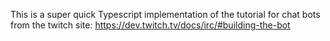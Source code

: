 This is a super quick Typescript implementation of the tutorial for chat bots from the twitch site:
https://dev.twitch.tv/docs/irc/#building-the-bot